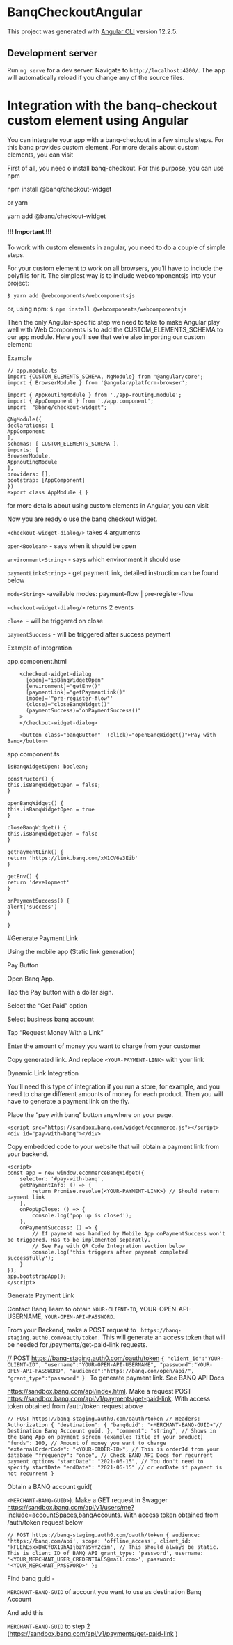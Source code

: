 # BanqCheckoutAngular

This project was generated with [Angular CLI](https://github.com/angular/angular-cli) version 12.2.5.

## Development server

Run `ng serve` for a dev server. Navigate to `http://localhost:4200/`. The app will automatically reload if you change any of the source files.


# Integration with the banq-checkout custom element using Angular 

You can integrate your app with a banq-checkout in a few simple steps. For this banq provides custom element <checkout-widget-dialog /> .For more details about custom elements, you can visit

First of all, you need o install banq-checkout. For this purpose, you can use npm

npm install @banq/checkout-widget

or yarn

yarn add @banq/checkout-widget

#### **!!! Important !!!**

To work with custom elements in angular, you need to do a couple of simple steps.

For your custom element to work on all browsers, you’ll have to include the polyfills for it. The simplest way is to include webcomponentsjs into your project:

```$ yarn add @webcomponents/webcomponentsjs```

or, using npm:
```$ npm install @webcomponents/webcomponentsjs```

Then the only Angular-specific step we need to take to make Angular play well with Web Components is to add the CUSTOM_ELEMENTS_SCHEMA to our app module. Here you’ll see that we’re also importing our custom element:

Example

```
// app.module.ts
import {CUSTOM_ELEMENTS_SCHEMA, NgModule} from '@angular/core';
import { BrowserModule } from '@angular/platform-browser';

import { AppRoutingModule } from './app-routing.module';
import { AppComponent } from './app.component';
import  "@banq/checkout-widget";

@NgModule({
declarations: [
AppComponent
],
schemas: [ CUSTOM_ELEMENTS_SCHEMA ],
imports: [
BrowserModule,
AppRoutingModule
],
providers: [],
bootstrap: [AppComponent]
})
export class AppModule { }
```

for more details about using custom elements in Angular, you can visit

Now you are ready o use the banq checkout widget.

`<checkout-widget-dialog/>`   takes 4 arguments 

`open<Boolean>` - says when it should be open

`environment<String>` - says which environment it should use

`paymentLink<String>` - get payment link, detailed instruction can be found below

`mode<String>` -available modes: payment-flow | pre-register-flow

`<checkout-widget-dialog/>`   returns 2 events

`close `- will be triggered on close

`paymentSuccess` - will be triggered after success payment

Example of integration

app.component.html

        <checkout-widget-dialog
          [open]="isBanqWidgetOpen"
          [environment]="getEnv()"
          [paymentLink]="getPaymentLink()"
          [mode]='"pre-register-flow"'
          (close)="closeBanqWidget()"
          (paymentSuccess)="onPaymentSuccess()"
        >
        </checkout-widget-dialog>

        <button class="banqButton"  (click)="openBanqWidget()">Pay with Banq</button>


app.component.ts

```export class AppComponent {
isBanqWidgetOpen: boolean;

constructor() {
this.isBanqWidgetOpen = false;
}

openBanqWidget() {
this.isBanqWidgetOpen = true
}

closeBanqWidget() {
this.isBanqWidgetOpen = false
}

getPaymentLink() {
return 'https://link.banq.com/xM1CV6e3Eib'
}

getEnv() {
return 'development'
}

onPaymentSuccess() {
alert('success')
}

}
```

#Generate Payment Link

Using the mobile app (Static link generation)

Pay Button

Open Banq App.

Tap the Pay button with a dollar sign.

Select the “Get Paid” option

Select business banq account

Tap “Request Money With a Link”

Enter the amount of money you want to charge from your customer

Copy generated link. And replace `<YOUR-PAYMENT-LINK>` with your link

Dynamic Link Integration

You’ll need this type of integration if you run a store, for example, and you need to charge different amounts of money for each product. Then you will have to generate a payment link on the fly.

Place the “pay with banq” button anywhere on your page.

```
<script src="https://sandbox.banq.com/widget/ecommerce.js"></script>
<div id="pay-with-banq"></div>
```

Copy embedded code to your website that will obtain a payment link from your backend.

	<script>
	const app = new window.ecommerceBanqWidget({
		selector: '#pay-with-banq',
		getPaymentInfo: () => {
			return Promise.resolve(<YOUR-PAYMENT-LINK>) // Should return payment link
		},
		onPopUpClose: () => {
			console.log('pop up is closed');
		},
		onPaymentSuccess: () => {
			// If payment was handled by Mobile App onPaymentSuccess won't be triggered. Has to be implemented separatly.
			// See Pay with QR Code Integration section below
			console.log('this triggers after payment completed successfully');
		}
	});
	app.bootstrapApp();
	</script>

Generate Payment Link

Contact Banq Team to obtain `YOUR-CLIENT-ID`, YOUR-OPEN-API-USERNAME, `YOUR-OPEN-API-PASSWORD`.

From your Backend, make a POST request to ` https://banq-staging.auth0.com/oauth/token.` This will generate an access token that will be needed for /payments/get-paid-link requests.

// POST https://banq-staging.auth0.com/oauth/token
`{
"client_id":"YOUR-CLIENT-ID",
"username":"YOUR-OPEN-API-USERNAME",
"password":"YOUR-OPEN-API-PASSWORD",
"audience":"https://banq.com/open/api/",
"grant_type":"password"
}
`
To generate payment link. See BANQ API Docs

https://sandbox.banq.com/api/index.html. Make a request POST https://sandbox.banq.com/api/v1/payments/get-paid-link. With access token obtained from /auth/token request above

`// POST https://banq-staging.auth0.com/oauth/token
// Headers: Authorization
{
"destination": {
"banqGuid": "<MERCHANT-BANQ-GUID>"// Destination Banq Acccount guid.
},
"comment": "string", // Shows in the Banq App on payment screen (example: Title of your product)
"funds": 100, // Amount of money you want to charge
"externalOrderCode": "<YOUR-ORDER-ID>", // This is orderId from your database
"frequency": "once", // Check BANQ API Docs for recurrent payment options
"startDate": "2021-06-15", // You don't need to specify startDate
"endDate": "2021-06-15" // or endDate if payment is not recurrent
}`

Obtain a BANQ account guid(

`<MERCHANT-BANQ-GUID>`). Make a GET request in Swagger https://sandbox.banq.com/api/v1/users/me?include=accountSpaces,banqAccounts. With access token obtained from /auth/token request below

`// POST https://banq-staging.auth0.com/oauth/token
{
audience: 'https://banq.com/api',
scope: 'offline_access',
client_id: 'kFLEhEsxxBWCf0X19hAIjbzYaSyn2cim', // This should always be static. This is client ID of BANQ API
grant_type: 'password',
username: '<YOUR_MERCHANT_USER_CREDENTIALS@mail.com>',
password: '<YOUR_MERCHANT_PASSWORD>'
};`

Find banq guid -

`MERCHANT-BANQ-GUID` of account you want to use as destination Banq Account

And add this

`MERCHANT-BANQ-GUID` to step 2 (https://sandbox.banq.com/api/v1/payments/get-paid-link )

